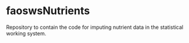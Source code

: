 # faoswsNutrients
Repository to contain the code for imputing nutrient data in the statistical working system.
